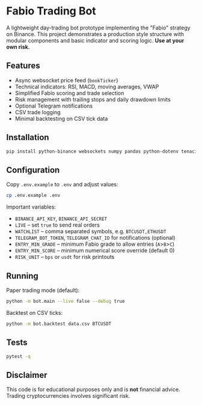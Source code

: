 # Fabio Trading Bot

A lightweight day-trading bot prototype implementing the "Fabio" strategy on Binance.
This project demonstrates a production style structure with modular components and
basic indicator and scoring logic. **Use at your own risk.**

## Features
- Async websocket price feed (`bookTicker`)
- Technical indicators: RSI, MACD, moving averages, VWAP
- Simplified Fabio scoring and trade selection
- Risk management with trailing stops and daily drawdown limits
- Optional Telegram notifications
- CSV trade logging
- Minimal backtesting on CSV tick data

## Installation

```bash
pip install python-binance websockets numpy pandas python-dotenv tenacity aiohttp loguru pytest
```

## Configuration

Copy `.env.example` to `.env` and adjust values:

```bash
cp .env.example .env
```

Important variables:
- `BINANCE_API_KEY`, `BINANCE_API_SECRET`
- `LIVE` – set `true` to send real orders
- `WATCHLIST` – comma separated symbols, e.g. `BTCUSDT,ETHUSDT`
- `TELEGRAM_BOT_TOKEN`, `TELEGRAM_CHAT_ID` for notifications (optional)
- `ENTRY_MIN_GRADE` – minimum Fabio grade to allow entries (`A`>`B`>`C`)
- `ENTRY_MIN_SCORE` – minimum numerical score override (default 0)
- `RISK_UNIT` – `bps` or `usdt` for risk printouts


## Running

Paper trading mode (default):

```bash
python -m bot.main --live false --debug true
```

Backtest on CSV ticks:

```bash
python -m bot.backtest data.csv BTCUSDT
```

## Tests

```bash
pytest -q
```

## Disclaimer

This code is for educational purposes only and is **not** financial advice. Trading
cryptocurrencies involves significant risk.
